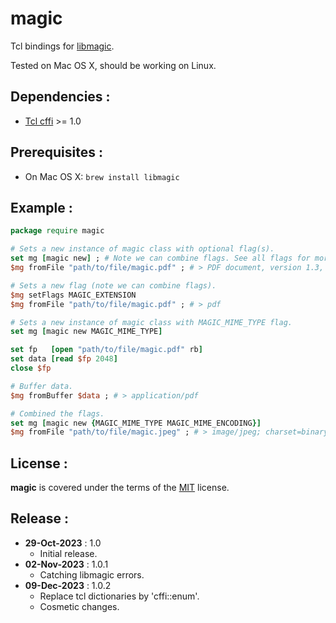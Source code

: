 magic
================
Tcl bindings for [libmagic](https://manned.org/libmagic.3).   

Tested on Mac OS X, should be working on Linux.

Dependencies :
-------------------------
- [Tcl cffi](https://cffi.magicsplat.com) >= 1.0

Prerequisites :
-------------------------
- On Mac OS X: `brew install libmagic`

Example :
-------------------------
```tcl
package require magic

# Sets a new instance of magic class with optional flag(s).
set mg [magic new] ; # Note we can combine flags. See all flags for more info. Default flag 'MAGIC_NONE'
$mg fromFile "path/to/file/magic.pdf" ; # > PDF document, version 1.3, 1 page(s)

# Sets a new flag (note we can combine flags).
$mg setFlags MAGIC_EXTENSION
$mg fromFile "path/to/file/magic.pdf" ; # > pdf

# Sets a new instance of magic class with MAGIC_MIME_TYPE flag.
set mg [magic new MAGIC_MIME_TYPE]

set fp   [open "path/to/file/magic.pdf" rb]
set data [read $fp 2048]
close $fp

# Buffer data.
$mg fromBuffer $data ; # > application/pdf

# Combined the flags.
set mg [magic new {MAGIC_MIME_TYPE MAGIC_MIME_ENCODING}]
$mg fromFile "path/to/file/magic.jpeg" ; # > image/jpeg; charset=binary
```

License :
-------------------------
**magic** is covered under the terms of the [MIT](LICENSE) license.

Release :
-------------------------
*  **29-Oct-2023** : 1.0
    - Initial release.
*  **02-Nov-2023** : 1.0.1
    - Catching libmagic errors.
*  **09-Dec-2023** : 1.0.2
    - Replace tcl dictionaries by 'cffi::enum'.
    - Cosmetic changes.